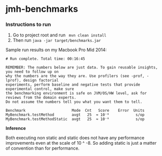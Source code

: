 # jmh-benchmarks

### Instructions to run
1. Go to project root and run
` mvn clean install`
2. Then run 
`java -jar target/benchmarks.jar`

Sample run results on my Macbook Pro Mid 2014:

```
# Run complete. Total time: 00:16:45

REMEMBER: The numbers below are just data. To gain reusable insights, you need to follow up on
why the numbers are the way they are. Use profilers (see -prof, -lprof), design factorial
experiments, perform baseline and negative tests that provide experimental control, make sure
the benchmarking environment is safe on JVM/OS/HW level, ask for reviews from the domain experts.
Do not assume the numbers tell you what you want them to tell.

Benchmark                     Mode  Cnt   Score    Error  Units
MyBenchmark.testMethod        avgt   25  ≈ 10⁻⁸            s/op
MyBenchmark.testMethodStatic  avgt   25  ≈ 10⁻⁸            s/op
```

**Inference**

Both executing non static and static does not have any performance improvements even at the scale of 10 ^ -8. So adding static is just a matter of convention than for performance.